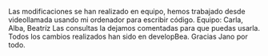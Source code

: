 Las modificaciones se han realizado en equipo, hemos trabajado desde videollamada usando mi ordenador para escribir código.
Equipo: Carla, Alba, Beatríz 
Las consultas la dejamos comentadas para que puedas usarla.
Todos los cambios realizados han sido en developBea.
Gracias Jano por todo.
